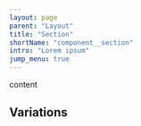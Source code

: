```yaml
---
layout: page
parent: "Layout"
title: "Section"
shortName: "component__section"
intro: "Lorem ipsum"
jump_menu: true
---
```


<div class="ds-preview">
  <div class="fsa-section">
    <div class="fsa-section__bd">
      content
    </div>
  </div>
</div>

## Variations

